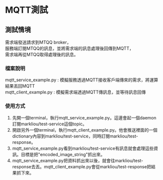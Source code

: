 MQTT測試
===
## 測試情境
需求端發送請求到MTQQ broker，  
服務端訂閱MTQQ的訊息，並將需求端的訊息處理後回傳到MQTT，  
需求端再從MTQQ取得處理後的訊息。

### 檔案說明
mqtt_service_example.py : 模擬服務透過MQTT接收客戶端傳來的需求，將運算結果丟回MQTT  
mqtt_client_example.py : 模擬需求端透過MQTT傳訊息，並等待訊息回傳

### 使用方式
1. 先開一個terminal，執行mqtt_service_example.py。這邊會起一個daemon訂閱markliou/test-service這個topic。
2. 開啟另外一個terminal，執行mqtt_client_example.py。他會推送裡面的一個dictionary內容到markliou/test-service，同時訂閱markliou/test-response。
3. mqtt_service_example.py看到markliou/test-service有訊息就會處理這些資訊。目標是把"encoded_image_string"抓出來。
4. mqtt_service_example.py把資料抓出來以後，就會往markliou/test-response去丟。mqtt_client_example.py會從markliou/test-response把結果抓下來。  
